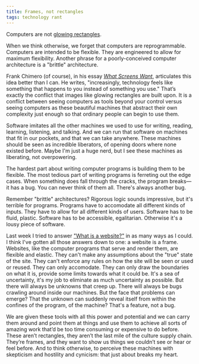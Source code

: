 ```yaml
---
title: Frames, not rectangles
tags: technology rant
---
```


Computers are not [glowing rectangles][brichter].

When we think otherwise, we forget that computers are reprogrammable.
Computers are intended to be flexible.
They are engineered to allow for maximum flexibility.
Another phrase for a poorly-conceived computer architecture is a "brittle" architecture.

Frank Chimero (of course), in his essay [_What Screens Want_][chimero], articulates this idea better than I can.
He writes, "increasingly, technology feels like something that happens to you instead of something you use."
That’s exactly the conflict that images like glowing rectangles are built upon.
It is a conflict between seeing computers as tools beyond your control versus seeing computers as these beautiful machines that abstract their own complexity just enough so that ordinary people can begin to use them.

Software imitates all the other machines we used to use for writing, reading, learning, listening, and talking.
And we can run that software on machines that fit in our pockets, and that we can take anywhere.
These machines should be seen as incredible liberators, of opening doors where none existed before.
Maybe I'm just a huge nerd, but I see these machines as liberating, not overpowering.

The hardest part about writing computer programs is building them to be flexible.
The most tedious part of writing programs is ferreting out the edge cases.
When something does fall through the cracks, the program breaks—it has a bug.
You can never think of them all.
There's always another bug.

Remember "brittle" architectures?
Rigorous logic sounds impressive, but it's terrible for programs.
Programs have to accomodate all different kinds of inputs.
They have to allow for all different kinds of users.
Software has to be fluid, plastic.
Software has to be accessible, egalitarian.
Otherwise it's a lousy piece of software.

Last week I tried to answer ["What is a website?"][what is a website] in as many ways as I could.
I think I've gotten all those answers down to one:
a website is a frame.
Websites, like the computer programs that serve and render them, are flexible and elastic.
They can't make any assumptions about the "true" state of the site.
They can't enforce any rules on how the site will be seen or used or reused.
They can only accomodate.
They can only draw the boundaries on what it is, provide some limits towards what it could be.
It's a sea of uncertainty, it's my job to eliminate as much uncertainty as possible.
But there will always be unknowns that creep up.
There will always be bugs crawling around inside our machines.
But the face that problems can emerge?
That the unknown can suddenly reveal itself from within the confines of the program, of the machine?
That's a feature, not a bug.

We are given these tools with all this power and potential and we can carry them around and point them at things and use them to achieve all sorts of amazing work that’d be too time consuming or expensive to do before. These aren’t rectangles, they aren’t the last mile of the culture supply chain. They’re frames, and they want to show us things we couldn’t see or hear or feel before. And to think otherwise, to perceive these machines with skepticism and hostility and cynicism: that just about breaks my heart.

[brichter]: https://www.objc.io/issue-20/loren-brichter.html
[chimero]: http://frankchimero.com/talks/what-screens-want/
[onion]: http://www.theonion.com/articles/report-90-of-waking-hours-spent-staring-at-glowing,2747/
[what is a website]: http://localhost:4000/writing/2015/01/what-is-a-website
